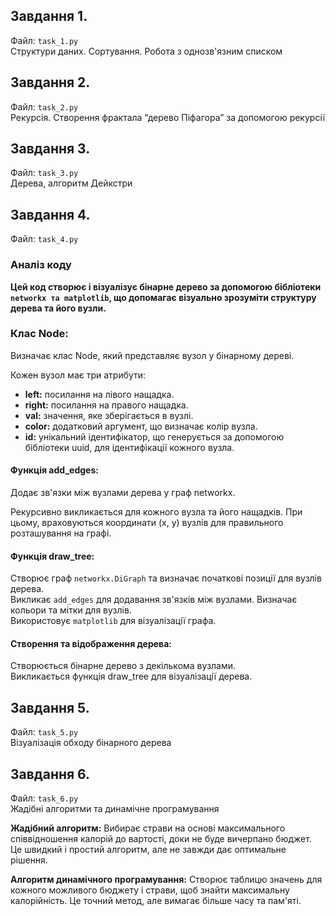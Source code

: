 ## Завдання 1. 
Файл: `task_1.py`<br>
Структури даних. Сортування. Робота з однозв'язним списком

## Завдання 2. 
Файл: `task_2.py`<br>
Рекурсія. Створення фрактала “дерево Піфагора” за допомогою рекурсії

## Завдання 3. 
Файл: `task_3.py`<br>
Дерева, алгоритм Дейкстри

## Завдання 4. 
Файл: `task_4.py`<br>
### Аналіз коду
**Цей код створює і візуалізує бінарне дерево за допомогою бібліотеки `networkx та matplotlib`, що допомагає візуально зрозуміти структуру дерева та його вузли.**

### Клас Node:

Визначає клас Node, який представляє вузол у бінарному дереві.

Кожен вузол має три атрибути:
- **left:** посилання на лівого нащадка.
- **right:** посилання на правого нащадка.
- **val:** значення, яке зберігається в вузлі.
- **color:** додатковий аргумент, що визначає колір вузла.
- **id:** унікальний ідентифікатор, що генерується за допомогою бібліотеки uuid, для ідентифікації кожного вузла.

#### Функція add_edges:

Додає зв'язки між вузлами дерева у граф networkx.

Рекурсивно викликається для кожного вузла та його нащадків.
При цьому, враховуються координати (x, y) вузлів для правильного розташування на графі.

#### Функція draw_tree:

Створює граф `networkx.DiGraph` та визначає початкові позиції для вузлів дерева.<br>
Викликає `add_edges` для додавання зв'язків між вузлами.
Визначає кольори та мітки для вузлів.<br>
Використовує `matplotlib` для візуалізації графа.

#### Створення та відображення дерева:

Створюється бінарне дерево з декількома вузлами.<br>
Викликається функція draw_tree для візуалізації дерева.<br>

## Завдання 5. 
Файл: `task_5.py`<br>
Візуалізація обходу бінарного дерева

## Завдання 6. 
Файл: `task_6.py`<br>
Жадібні алгоритми та динамічне програмування

**Жадібний алгоритм:** Вибирає страви на основі максимального співвідношення калорій до вартості, доки не буде вичерпано бюджет. Це швидкий і простий алгоритм, але не завжди дає оптимальне рішення.

**Алгоритм динамічного програмування:** Створює таблицю значень для кожного можливого бюджету і страви, щоб знайти максимальну калорійність. Це точний метод, але вимагає більше часу та пам'яті.